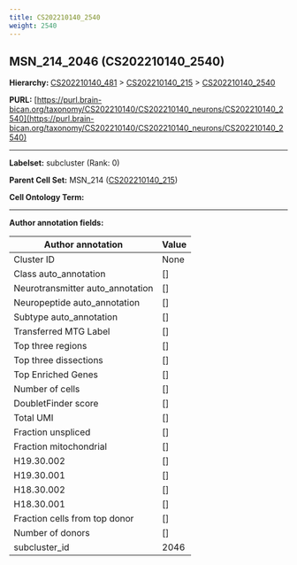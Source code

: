 ```yaml
---
title: CS202210140_2540
weight: 2540
---
```

## MSN_214_2046 (CS202210140_2540)
<b>Hierarchy: </b>
[CS202210140_481](../CS202210140_481) >
[CS202210140_215](../CS202210140_215) >
[CS202210140_2540](../CS202210140_2540)

**PURL:** [https://purl.brain-bican.org/taxonomy/CS202210140/CS202210140_neurons/CS202210140_2540](https://purl.brain-bican.org/taxonomy/CS202210140/CS202210140_neurons/CS202210140_2540)

---


**Labelset:** subcluster (Rank: 0)

**Parent Cell Set:** MSN_214 ([CS202210140_215](../CS202210140_215))



**Cell Ontology Term:** 

[MARKER GENES.]: #


---

[TRANSFERRED ANNOTATIONS.]: #


[AUTHOR ANNOTATION FIELDS.]: #


**Author annotation fields:**

| Author annotation | Value |
|-------------------|-------|
|Cluster ID|None|
|Class auto_annotation|[]|
|Neurotransmitter auto_annotation|[]|
|Neuropeptide auto_annotation|[]|
|Subtype auto_annotation|[]|
|Transferred MTG Label|[]|
|Top three regions|[]|
|Top three dissections|[]|
|Top Enriched Genes|[]|
|Number of cells|[]|
|DoubletFinder score|[]|
|Total UMI|[]|
|Fraction unspliced|[]|
|Fraction mitochondrial|[]|
|H19.30.002|[]|
|H19.30.001|[]|
|H18.30.002|[]|
|H18.30.001|[]|
|Fraction cells from top donor|[]|
|Number of donors|[]|
|subcluster_id|2046|
